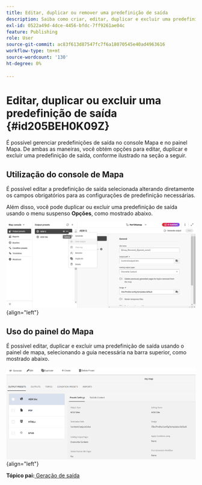 ```yaml
---
title: Editar, duplicar ou remover uma predefinição de saída
description: Saiba como criar, editar, duplicar e excluir uma predefinição de saída personalizada no AEM Guides.
exl-id: 0522a49d-4dce-4456-bfdc-7ff9261ae04c
feature: Publishing
role: User
source-git-commit: ac83f613d87547fc7f6a18070545e40ad4963616
workflow-type: tm+mt
source-wordcount: '130'
ht-degree: 0%

---
```


# Editar, duplicar ou excluir uma predefinição de saída {#id205BEH0K09Z}

É possível gerenciar predefinições de saída no console Mapa e no painel Mapa. De ambas as maneiras, você obtém opções para editar, duplicar e excluir uma predefinição de saída, conforme ilustrado na seção a seguir.

## Utilização do console de Mapa

É possível editar a predefinição de saída selecionada alterando diretamente os campos obrigatórios para as configurações de predefinição necessárias.

Além disso, você pode duplicar ou excluir uma predefinição de saída usando o menu suspenso **Opções**, como mostrado abaixo.


![](images/delete-preset-map-console.png){align="left"}


## Uso do painel do Mapa

É possível editar, duplicar e excluir uma predefinição de saída usando o painel de mapa, selecionando a guia necessária na barra superior, como mostrado abaixo.

![](images/create-new-preset-map-dashboard-new.png){align="left"}



**Tópico pai:**&#x200B;[ Geração de saída](generate-output.md)
